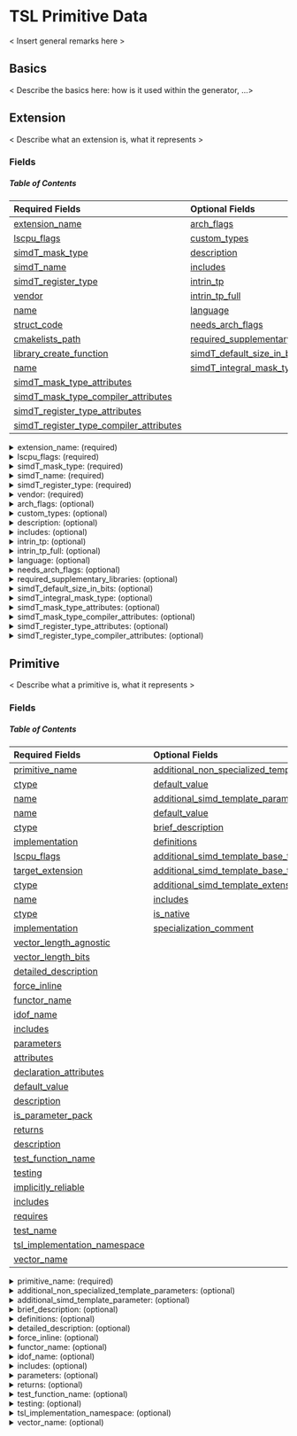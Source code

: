 # TSL Primitive Data
< Insert general remarks here >

## Basics
< Describe the basics here: how is it used within the generator, ...>

## Extension
< Describe what an extension is, what it represents >

### Fields
<a name="toc-extension"></a>
##### Table of Contents

|Required Fields|Optional Fields
|:--|:--|
[extension_name](#extension--extension_name) | [arch_flags](#extension--arch_flags)
[lscpu_flags](#extension--lscpu_flags) | [custom_types](#extension--custom_types)
[simdT_mask_type](#extension--simdT_mask_type) | [description](#extension--description)
[simdT_name](#extension--simdT_name) | [includes](#extension--includes)
[simdT_register_type](#extension--simdT_register_type) | [intrin_tp](#extension--intrin_tp)
[vendor](#extension--vendor) | [intrin_tp_full](#extension--intrin_tp_full)
[name](#extension-custom_types-entry_type--name) | [language](#extension--language)
[struct_code](#extension-custom_types-entry_type--struct_code) | [needs_arch_flags](#extension--needs_arch_flags)
[cmakelists_path](#extension-required_supplementary_libraries-entry_type--cmakelists_path) | [required_supplementary_libraries](#extension--required_supplementary_libraries)
[library_create_function](#extension-required_supplementary_libraries-entry_type--library_create_function) | [simdT_default_size_in_bits](#extension--simdT_default_size_in_bits)
[name](#extension-required_supplementary_libraries-entry_type--name) | [simdT_integral_mask_type](#extension--simdT_integral_mask_type)
 | [simdT_mask_type_attributes](#extension--simdT_mask_type_attributes)
 | [simdT_mask_type_compiler_attributes](#extension--simdT_mask_type_compiler_attributes)
 | [simdT_register_type_attributes](#extension--simdT_register_type_attributes)
 | [simdT_register_type_compiler_attributes](#extension--simdT_register_type_compiler_attributes)

<details>
<summary><a name="extension--extension_name"></a>extension_name: (required)</summary>

<blockquote>

type: `str` <br />
brief: Extension Name (used as filename). <br />
example: `'avx512'` <br />


</blockquote>

[Back to Table of Content](#toc-extension)

</details>

<details>
<summary><a name="extension--lscpu_flags"></a>lscpu_flags: (required)</summary>

<blockquote>

type: `list` <br />
entry_type: str <br />
brief: List of extension specific flags, exposed by using lscpu. <br />
example: `[ 'avx512cd', 'avx512f' ]` <br />


</blockquote>

[Back to Table of Content](#toc-extension)

</details>

<details>
<summary><a name="extension--simdT_mask_type"></a>simdT_mask_type: (required)</summary>

<blockquote>

type: `str` <br />
brief: Mask type, depending on the base type. <br />


</blockquote>

[Back to Table of Content](#toc-extension)

</details>

<details>
<summary><a name="extension--simdT_name"></a>simdT_name: (required)</summary>

<blockquote>

type: `str` <br />
brief: Extension Name which will be used inside the TSL. <br />
example: `'avx512'` <br />


</blockquote>

[Back to Table of Content](#toc-extension)

</details>

<details>
<summary><a name="extension--simdT_register_type"></a>simdT_register_type: (required)</summary>

<blockquote>

type: `str` <br />
brief: Vector register type, depending on the base type. <br />
example: `BaseType` <br />


</blockquote>

[Back to Table of Content](#toc-extension)

</details>

<details>
<summary><a name="extension--vendor"></a>vendor: (required)</summary>

<blockquote>

type: `str` <br />
brief: Vendor Name. <br />
example: `'intel'` <br />


</blockquote>

[Back to Table of Content](#toc-extension)

</details>

<details>
<summary><a name="extension--arch_flags"></a>arch_flags: (optional)</summary>

<blockquote>

type: `dict` <br />
brief: Dictionary for mapping architecture flags to compiler related arcitecture flags. Only non-obvious mappings must be included in this dictionary. <br />
example: `{sse4_1: 'msse4.1', sse4_2: 'msse4.2'}` <br />
default: {} <br />


</blockquote>

[Back to Table of Content](#toc-extension)

</details>

<details>
<summary><a name="extension--custom_types"></a>custom_types: (optional)</summary>

<blockquote>

type: `list` <br />
<details open>
<summary><a name="entry_type"></a>entry_type</summary>

<blockquote>

<details open>
<summary><a name="extension-custom_types-entry_type--name"></a>name: (required)</summary>

<blockquote>

type: `str` <br />
brief: Name of custom type. <br />
example: `gpu_reg_t` <br />


</blockquote>
</details>

<details open>
<summary><a name="extension-custom_types-entry_type--struct_code"></a>struct_code: (required)</summary>

<blockquote>

type: `str` <br />
brief: Implementation code for custom type struct. <br />


</blockquote>
</details>



</blockquote>
</details>

brief: List of custom types. <br />
default: [] <br />


</blockquote>

[Back to Table of Content](#toc-extension)

</details>

<details>
<summary><a name="extension--description"></a>description: (optional)</summary>

<blockquote>

type: `str` <br />
brief: A description of the SIMD extension which is used for doxygen generation. <br />
default: todo. <br />
recommended: True <br />


</blockquote>

[Back to Table of Content](#toc-extension)

</details>

<details>
<summary><a name="extension--includes"></a>includes: (optional)</summary>

<blockquote>

type: `list` <br />
default: [] <br />
entry_type: str <br />
brief: A list of includes which are required. <br />


</blockquote>

[Back to Table of Content](#toc-extension)

</details>

<details>
<summary><a name="extension--intrin_tp"></a>intrin_tp: (optional)</summary>

<blockquote>

type: `dict` <br />
brief: If intrinsics follow a specific pattern (for instance by enconding type informations into intrinsic-names), this can be used to generate multiple primitivies. <br />
example: `{uint8_t: ['u', '8'], uint16_t: ['u', '16']}. Usage: vaddq_{{ intrin_tp[ctype][0] }}{{ intrin_tp[ctype][1] }}` <br />
default: {} <br />


</blockquote>

[Back to Table of Content](#toc-extension)

</details>

<details>
<summary><a name="extension--intrin_tp_full"></a>intrin_tp_full: (optional)</summary>

<blockquote>

type: `dict` <br />
brief: If intrinsics follow a specific pattern (for instance by enconding type informations into intrinsic-names), this can be used to generate multiple primitivies. <br />
example: `{uint8_t: ['u', '8'], uint16_t: ['u', '16']}. Usage: vaddq_{{ intrin_tp_full[ctype] }}` <br />
default: {} <br />


</blockquote>

[Back to Table of Content](#toc-extension)

</details>

<details>
<summary><a name="extension--language"></a>language: (optional)</summary>

<blockquote>

type: `str` <br />
brief: Language string used by cmake. <br />
default: CXX <br />
example: `'CXX' or 'CUDA'` <br />


</blockquote>

[Back to Table of Content](#toc-extension)

</details>

<details>
<summary><a name="extension--needs_arch_flags"></a>needs_arch_flags: (optional)</summary>

<blockquote>

type: `bool` <br />
brief: Indicates, whether the lscpu-flags should be used as compiler flags. <br />
default: True <br />


</blockquote>

[Back to Table of Content](#toc-extension)

</details>

<details>
<summary><a name="extension--required_supplementary_libraries"></a>required_supplementary_libraries: (optional)</summary>

<blockquote>

type: `list` <br />
brief: List of libraries which are required for this extension. <br />
default: [] <br />
<details open>
<summary><a name="entry_type"></a>entry_type</summary>

<blockquote>

<details open>
<summary><a name="extension-required_supplementary_libraries-entry_type--cmakelists_path"></a>cmakelists_path: (required)</summary>

<blockquote>

type: `str` <br />
brief: Path to the top-level directory where the CMakeLists.txt file resides which will be used for add_subdirectory. <br />


</blockquote>
</details>

<details open>
<summary><a name="extension-required_supplementary_libraries-entry_type--library_create_function"></a>library_create_function: (required)</summary>

<blockquote>

type: `str` <br />
brief: Name of the function which will be used to create the library. <br />


</blockquote>
</details>

<details open>
<summary><a name="extension-required_supplementary_libraries-entry_type--name"></a>name: (required)</summary>

<blockquote>

type: `str` <br />
brief: Name of the library which will be used for linking. <br />


</blockquote>
</details>



</blockquote>
</details>



</blockquote>

[Back to Table of Content](#toc-extension)

</details>

<details>
<summary><a name="extension--simdT_default_size_in_bits"></a>simdT_default_size_in_bits: (optional)</summary>

<blockquote>

type: `int` <br />
brief: Default size of a vector register for the specific extension in bits. <br />
default: 0 <br />
example: `512` <br />


</blockquote>

[Back to Table of Content](#toc-extension)

</details>

<details>
<summary><a name="extension--simdT_integral_mask_type"></a>simdT_integral_mask_type: (optional)</summary>

<blockquote>

type: `str` <br />
brief: Integral type for a mask. This may differ from the mask_type. <br />
default: mask_t <br />
requirement: optional <br />


</blockquote>

[Back to Table of Content](#toc-extension)

</details>

<details>
<summary><a name="extension--simdT_mask_type_attributes"></a>simdT_mask_type_attributes: (optional)</summary>

<blockquote>

type: `str` <br />
brief: Additional attributes of mask type. <br />
example: `__attribute__((vector_size(64), __may_alias__, _aligned_(64)))` <br />
default: "" <br />


</blockquote>

[Back to Table of Content](#toc-extension)

</details>

<details>
<summary><a name="extension--simdT_mask_type_compiler_attributes"></a>simdT_mask_type_compiler_attributes: (optional)</summary>

<blockquote>

type: `str` <br />
brief: Additional attributes of mask type. <br />
example: `__attribute__((register))` <br />
default: "" <br />


</blockquote>

[Back to Table of Content](#toc-extension)

</details>

<details>
<summary><a name="extension--simdT_register_type_attributes"></a>simdT_register_type_attributes: (optional)</summary>

<blockquote>

type: `str` <br />
brief: Additional attributes of vector type. <br />
example: `__attribute__((vector_size(64), __may_alias__, _aligned_(64)))` <br />
default: "" <br />


</blockquote>

[Back to Table of Content](#toc-extension)

</details>

<details>
<summary><a name="extension--simdT_register_type_compiler_attributes"></a>simdT_register_type_compiler_attributes: (optional)</summary>

<blockquote>

type: `str` <br />
brief: Additional attributes of vector type. <br />
example: `__attribute__((register))` <br />
default: "" <br />


</blockquote>

[Back to Table of Content](#toc-extension)

</details>



## Primitive
< Describe what a primitive is, what it represents >

### Fields
<a name="toc-primitive"></a>
##### Table of Contents
|Required Fields|Optional Fields
|:--|:--|
[primitive_name](#primitive--primitive_name) | [additional_non_specialized_template_parameters](#primitive--additional_non_specialized_template_parameters)
[ctype](#primitive-additional_non_specialized_template_parameters-entry_type--ctype) | [default_value](#primitive-additional_non_specialized_template_parameters-entry_type--default_value)
[name](#primitive-additional_non_specialized_template_parameters-entry_type--name) | [additional_simd_template_parameter](#primitive--additional_simd_template_parameter)
[name](#primitive-additional_simd_template_parameter-entry_type--name) | [default_value](#primitive-additional_simd_template_parameter-entry_type--default_value)
[ctype](#primitive-definitions-entry_type--ctype) | [brief_description](#primitive--brief_description)
[implementation](#primitive-definitions-entry_type--implementation) | [definitions](#primitive--definitions)
[lscpu_flags](#primitive-definitions-entry_type--lscpu_flags) | [additional_simd_template_base_type](#primitive-definitions-entry_type--additional_simd_template_base_type)
[target_extension](#primitive-definitions-entry_type--target_extension) | [additional_simd_template_base_type_mapping_dict](#primitive-definitions-entry_type--additional_simd_template_base_type_mapping_dict)
[ctype](#primitive-parameters-entry_type--ctype) | [additional_simd_template_extension](#primitive-definitions-entry_type--additional_simd_template_extension)
[name](#primitive-parameters-entry_type--name) | [includes](#primitive-definitions-entry_type--includes)
[ctype](#primitive-returns-entry_type--ctype) | [is_native](#primitive-definitions-entry_type--is_native)
[implementation](#primitive-testing-entry_type--implementation) | [specialization_comment](#primitive-definitions-entry_type--specialization_comment)
 | [vector_length_agnostic](#primitive-definitions-entry_type--vector_length_agnostic)
 | [vector_length_bits](#primitive-definitions-entry_type--vector_length_bits)
 | [detailed_description](#primitive--detailed_description)
 | [force_inline](#primitive--force_inline)
 | [functor_name](#primitive--functor_name)
 | [idof_name](#primitive--idof_name)
 | [includes](#primitive--includes)
 | [parameters](#primitive--parameters)
 | [attributes](#primitive-parameters-entry_type--attributes)
 | [declaration_attributes](#primitive-parameters-entry_type--declaration_attributes)
 | [default_value](#primitive-parameters-entry_type--default_value)
 | [description](#primitive-parameters-entry_type--description)
 | [is_parameter_pack](#primitive-parameters-entry_type--is_parameter_pack)
 | [returns](#primitive--returns)
 | [description](#primitive-returns-entry_type--description)
 | [test_function_name](#primitive--test_function_name)
 | [testing](#primitive--testing)
 | [implicitly_reliable](#primitive-testing-entry_type--implicitly_reliable)
 | [includes](#primitive-testing-entry_type--includes)
 | [requires](#primitive-testing-entry_type--requires)
 | [test_name](#primitive-testing-entry_type--test_name)
 | [tsl_implementation_namespace](#primitive--tsl_implementation_namespace)
 | [vector_name](#primitive--vector_name)
<details>
<summary><a name="primitive--primitive_name"></a>primitive_name: (required)</summary>

<blockquote>

type: `str` <br />
brief: Name of the primitive. <br />
example: `load` <br />


</blockquote>

[Back to Table of Content](#toc-primitive)

</details>

<details>
<summary><a name="primitive--additional_non_specialized_template_parameters"></a>additional_non_specialized_template_parameters: (optional)</summary>

<blockquote>

type: `list` <br />
<details open>
<summary><a name="entry_type"></a>entry_type</summary>

<blockquote>

<details open>
<summary><a name="primitive-additional_non_specialized_template_parameters-entry_type--ctype"></a>ctype: (required)</summary>

<blockquote>

type: `str` <br />
brief: Type of template. <br />


</blockquote>
</details>

<details open>
<summary><a name="primitive-additional_non_specialized_template_parameters-entry_type--name"></a>name: (required)</summary>

<blockquote>

type: `str` <br />
brief: Name of template parameter. <br />


</blockquote>
</details>

<details open>
<summary><a name="primitive-additional_non_specialized_template_parameters-entry_type--default_value"></a>default_value: (optional)</summary>

<blockquote>

type: `str` <br />
brief: A default value. <br />
default: "" <br />


</blockquote>
</details>



</blockquote>
</details>

default: [] <br />
brief: Additional template parameters which may be needed <br />


</blockquote>

[Back to Table of Content](#toc-primitive)

</details>

<details>
<summary><a name="primitive--additional_simd_template_parameter"></a>additional_simd_template_parameter: (optional)</summary>

<blockquote>

type: `dict` <br />
<details open>
<summary><a name="entry_type"></a>entry_type</summary>

<blockquote>

<details open>
<summary><a name="primitive-additional_simd_template_parameter-entry_type--name"></a>name: (required)</summary>

<blockquote>

type: `str` <br />
default: "" <br />
brief: Name of template parameter. <br />


</blockquote>
</details>

<details open>
<summary><a name="primitive-additional_simd_template_parameter-entry_type--default_value"></a>default_value: (optional)</summary>

<blockquote>

type: `str` <br />
default: "" <br />
brief: default value for the template parameter <br />


</blockquote>
</details>



</blockquote>
</details>

<details open>
<summary><a name="default"></a>default</summary>

<blockquote>

name: "" <br />
default_value: "" <br />


</blockquote>
</details>

brief: Additional template parameter which may be used for conversion operations. <br />


</blockquote>

[Back to Table of Content](#toc-primitive)

</details>

<details>
<summary><a name="primitive--brief_description"></a>brief_description: (optional)</summary>

<blockquote>

type: `str` <br />
default: todo. <br />
brief: Brief description of the primitive. <br />
recommended: True <br />


</blockquote>

[Back to Table of Content](#toc-primitive)

</details>

<details>
<summary><a name="primitive--definitions"></a>definitions: (optional)</summary>

<blockquote>

type: `list` <br />
default: [] <br />
<details open>
<summary><a name="entry_type"></a>entry_type</summary>

<blockquote>

<details open>
<summary><a name="primitive-definitions-entry_type--ctype"></a>ctype: (required)</summary>

<blockquote>

type: `list` <br />
entry_type: str <br />
brief: List of the C/C++ datatype(s) for which this definition is a specialization. If ctype == 'T', the specialization is base type agnostic. <br />
example: `['uint32_t', 'uint64_t'], ['uint64_t'], ['T']` <br />


</blockquote>
</details>

<details open>
<summary><a name="primitive-definitions-entry_type--implementation"></a>implementation: (required)</summary>

<blockquote>

type: `str` <br />
brief: The actual implementation for this definition. <br />


</blockquote>
</details>

<details open>
<summary><a name="primitive-definitions-entry_type--lscpu_flags"></a>lscpu_flags: (required)</summary>

<blockquote>

   same as: [lscpu_flags](#extension--lscpu_flags)


</blockquote>
</details>

<details open>
<summary><a name="primitive-definitions-entry_type--target_extension"></a>target_extension: (required)</summary>

<blockquote>

type: `list` <br />
entry_type: str <br />
brief: The TSL extension for which this definition is a specialization. <br />


</blockquote>
</details>

<details open>
<summary><a name="primitive-definitions-entry_type--additional_simd_template_base_type"></a>additional_simd_template_base_type: (optional)</summary>

<blockquote>

type: `list` <br />
entry_type: str <br />
default: [] <br />
brief: Return vector base type, which is used for conversion. <br />


</blockquote>
</details>

<details open>
<summary><a name="primitive-definitions-entry_type--additional_simd_template_base_type_mapping_dict"></a>additional_simd_template_base_type_mapping_dict: (optional)</summary>

<blockquote>

type: `dict` <br />
<details open>
<summary><a name="default"></a>default</summary>

<blockquote>



</blockquote>
</details>

brief: todo <br />


</blockquote>
</details>

<details open>
<summary><a name="primitive-definitions-entry_type--additional_simd_template_extension"></a>additional_simd_template_extension: (optional)</summary>

<blockquote>

type: `str` <br />
default: "" <br />
brief: Return vector extension, which is used for casts. <br />


</blockquote>
</details>

<details open>
<summary><a name="primitive-definitions-entry_type--includes"></a>includes: (optional)</summary>

<blockquote>

   same as: [includes](#extension--includes)


</blockquote>
</details>

<details open>
<summary><a name="primitive-definitions-entry_type--is_native"></a>is_native: (optional)</summary>

<blockquote>

type: `bool` <br />
default: True <br />
brief: A flag indicating whether the definition is using a 1-to-1 mapping (True) or whether it is some kind of a workaround (False). <br />


</blockquote>
</details>

<details open>
<summary><a name="primitive-definitions-entry_type--specialization_comment"></a>specialization_comment: (optional)</summary>

<blockquote>

type: `str` <br />
default: "" <br />
brief: Brief description of the primitive. <br />


</blockquote>
</details>

<details open>
<summary><a name="primitive-definitions-entry_type--vector_length_agnostic"></a>vector_length_agnostic: (optional)</summary>

<blockquote>

type: `bool` <br />
default: False <br />
brief: Indicates, whether a Primitive specialization is agnostic to the actual vector length (default: False). <br />


</blockquote>
</details>

<details open>
<summary><a name="primitive-definitions-entry_type--vector_length_bits"></a>vector_length_bits: (optional)</summary>

<blockquote>

type: `int` <br />
default: 0 <br />
brief: The size of a vector register for the specific extension in bits. (default: 0 indicates that the default amount of bits - defined for the extension - will be used). <br />


</blockquote>
</details>



</blockquote>
</details>

brief: A list of definitions for a specific primitive. <br />
recommended: True <br />


</blockquote>

[Back to Table of Content](#toc-primitive)

</details>

<details>
<summary><a name="primitive--detailed_description"></a>detailed_description: (optional)</summary>

<blockquote>

type: `str` <br />
default: todo. <br />
brief: Detailed description of the primitive. <br />
recommended: True <br />


</blockquote>

[Back to Table of Content](#toc-primitive)

</details>

<details>
<summary><a name="primitive--force_inline"></a>force_inline: (optional)</summary>

<blockquote>

type: `bool` <br />
default: True <br />
brief: A flag indicating whether the primitive should be marked as ((always_inline)). (default = True) <br />


</blockquote>

[Back to Table of Content](#toc-primitive)

</details>

<details>
<summary><a name="primitive--functor_name"></a>functor_name: (optional)</summary>

<blockquote>

type: `str` <br />
default: "" <br />
brief: Name for the functor class. This is used if multiple primitives exist with the same primitive name but with different parameters. <br />
example: `mask_load` <br />


</blockquote>

[Back to Table of Content](#toc-primitive)

</details>

<details>
<summary><a name="primitive--idof_name"></a>idof_name: (optional)</summary>

<blockquote>

type: `str` <br />
default: Idof <br />
brief: The template class name which is used to care about the implementation degree of freedom. <br />


</blockquote>

[Back to Table of Content](#toc-primitive)

</details>

<details>
<summary><a name="primitive--includes"></a>includes: (optional)</summary>

<blockquote>

   same as: [includes](#extension--includes)


</blockquote>

[Back to Table of Content](#toc-primitive)

</details>

<details>
<summary><a name="primitive--parameters"></a>parameters: (optional)</summary>

<blockquote>

type: `list` <br />
default: [] <br />
<details open>
<summary><a name="entry_type"></a>entry_type</summary>

<blockquote>

<details open>
<summary><a name="primitive-parameters-entry_type--ctype"></a>ctype: (required)</summary>

<blockquote>

type: `str` <br />
brief: TSL type of the parameter with all cvref qualifiers. <br />
example: `Vec::vector_type const &` <br />


</blockquote>
</details>

<details open>
<summary><a name="primitive-parameters-entry_type--name"></a>name: (required)</summary>

<blockquote>

type: `str` <br />
brief: Name of the parameter. <br />


</blockquote>
</details>

<details open>
<summary><a name="primitive-parameters-entry_type--attributes"></a>attributes: (optional)</summary>

<blockquote>

type: `str` <br />
brief: Parameter attributes. <br />
example: `__restrict__` <br />
default: "" <br />


</blockquote>
</details>

<details open>
<summary><a name="primitive-parameters-entry_type--declaration_attributes"></a>declaration_attributes: (optional)</summary>

<blockquote>

type: `str` <br />
brief: Parameter declaration attributes <br />
example: `[[maybe_unused]]` <br />
default: "" <br />


</blockquote>
</details>

<details open>
<summary><a name="primitive-parameters-entry_type--default_value"></a>default_value: (optional)</summary>

<blockquote>

   same as: [default_value](#primitive-additional_non_specialized_template_parameters-entry_type--default_value)


</blockquote>
</details>

<details open>
<summary><a name="primitive-parameters-entry_type--description"></a>description: (optional)</summary>

<blockquote>

type: `str` <br />
brief: A short description of the parameter. <br />
default: todo. <br />
recommended: True <br />


</blockquote>
</details>

<details open>
<summary><a name="primitive-parameters-entry_type--is_parameter_pack"></a>is_parameter_pack: (optional)</summary>

<blockquote>

type: `bool` <br />
default: False <br />
brief: A flag indicating whether the definition is using a 1-to-1 mapping (True) or whether it is some kind of a workaround (False). <br />


</blockquote>
</details>



</blockquote>
</details>

brief: A list of necessary parameters for the primitive. <br />
example: `[{ctype: 'Vec::vector_type const &', name: 'a', description: 'first summand'}, {ctype: 'Vec::vector_type const &', name: 'b', description: 'second summand'}]` <br />


</blockquote>

[Back to Table of Content](#toc-primitive)

</details>

<details>
<summary><a name="primitive--returns"></a>returns: (optional)</summary>

<blockquote>

type: `dict` <br />
<details open>
<summary><a name="entry_type"></a>entry_type</summary>

<blockquote>

<details open>
<summary><a name="primitive-returns-entry_type--ctype"></a>ctype: (required)</summary>

<blockquote>

   same as: [ctype](#primitive-parameters-entry_type--ctype)


</blockquote>
</details>

<details open>
<summary><a name="primitive-returns-entry_type--description"></a>description: (optional)</summary>

<blockquote>

   same as: [description](#primitive-parameters-entry_type--description)


</blockquote>
</details>



</blockquote>
</details>

<details open>
<summary><a name="default"></a>default</summary>

<blockquote>

ctype: void <br />
description: "" <br />


</blockquote>
</details>

brief: The return type of the primitive. (default = void) <br />


</blockquote>

[Back to Table of Content](#toc-primitive)

</details>

<details>
<summary><a name="primitive--test_function_name"></a>test_function_name: (optional)</summary>

<blockquote>

type: `str` <br />
brief: @TODO <br />
example: `test_add` <br />


</blockquote>

[Back to Table of Content](#toc-primitive)

</details>

<details>
<summary><a name="primitive--testing"></a>testing: (optional)</summary>

<blockquote>

type: `list` <br />
<details open>
<summary><a name="entry_type"></a>entry_type</summary>

<blockquote>

<details open>
<summary><a name="primitive-testing-entry_type--implementation"></a>implementation: (required)</summary>

<blockquote>

type: `str` <br />
brief: Implementation of a test case. If setup and teardown code is needed, this has to be placed inside the definition. <br />


</blockquote>
</details>

<details open>
<summary><a name="primitive-testing-entry_type--implicitly_reliable"></a>implicitly_reliable: (optional)</summary>

<blockquote>

type: `bool` <br />
default: False <br />
brief: Indicates that this primitive is assumed to be 'correct'. This is necessary to break dependency-cycles of different testcases, e.g., most of the primitives need the ability to transfer the result into memory (simd-store). Even a potential test for store would require store to be tested beforehand. To omit such cycles, one can flag a fundamental primitive as implicitly reliable. However, a valid test-implementation must be provided. <br />


</blockquote>
</details>

<details open>
<summary><a name="primitive-testing-entry_type--includes"></a>includes: (optional)</summary>

<blockquote>

   same as: [includes](#extension--includes)


</blockquote>
</details>

<details open>
<summary><a name="primitive-testing-entry_type--requires"></a>requires: (optional)</summary>

<blockquote>

type: `list` <br />
entry_type: str <br />
default: [] <br />
brief: A list of required primitives for this test (excluded the current tested primitive). <br />


</blockquote>
</details>

<details open>
<summary><a name="primitive-testing-entry_type--test_name"></a>test_name: (optional)</summary>

<blockquote>

type: `str` <br />
default: default <br />
brief: Name of a specific test definition. <br />


</blockquote>
</details>



</blockquote>
</details>

default: [] <br />
brief: Testing code. <br />
recommended: True <br />


</blockquote>

[Back to Table of Content](#toc-primitive)

</details>

<details>
<summary><a name="primitive--tsl_implementation_namespace"></a>tsl_implementation_namespace: (optional)</summary>

<blockquote>

type: `str` <br />
default: functors <br />
brief: Namespace for template specializations. <br />


</blockquote>

[Back to Table of Content](#toc-primitive)

</details>

<details>
<summary><a name="primitive--vector_name"></a>vector_name: (optional)</summary>

<blockquote>

type: `str` <br />
default: Vec <br />
brief: The template class name which is referenced from the parameters and within the code. <br />


</blockquote>

[Back to Table of Content](#toc-primitive)

</details>

